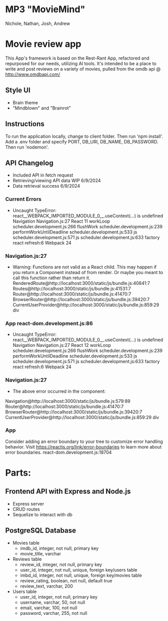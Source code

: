# MP3 "MovieMind"
Nichole, Nathan, Josh, Andrew


# Movie review app
This App's framework is based on the Rest-Rant App, refactored and repurposed for our needs, utilizing AI tools. It's intended to be a place to write and post reviews on a variety of movies, pulled from the omdb api @ http://www.omdbapi.com/


## Style UI
 - Brain theme
 - "Mindblown" and "Brainrot"


## Instructions
To run the application locally, change to client folder. Then run 'npm install'. Add a .env folder and specify PORT, DB_URI, DB_NAME, DB_PASSWORD. Then run 'nodemon'.


## API Changelog
 - Included API in fetch request
 - Retrieving/viewing API data WIP 6/9/2024
 - Data retrieval success 6/9/2024


### Current Errors
 - Uncaught TypeError: react__WEBPACK_IMPORTED_MODULE_0__.useContext(...) is undefined
    Navigation Navigation.js:27
    React 11
    workLoop scheduler.development.js:266
    flushWork scheduler.development.js:239
    performWorkUntilDeadline scheduler.development.js:533
    js scheduler.development.js:571
    js scheduler.development.js:633
    factory react refresh:6
    Webpack 24
### Navigation.js:27

 - Warning: Functions are not valid as a React child. This may happen if you return a Component instead of <Component /> from render. Or maybe you meant to call this function rather than return it.
RenderedRoute@http://localhost:3000/static/js/bundle.js:40841:7
Routes@http://localhost:3000/static/js/bundle.js:41531:7
Router@http://localhost:3000/static/js/bundle.js:41470:7
BrowserRouter@http://localhost:3000/static/js/bundle.js:39420:7
CurrentUserProvider@http://localhost:3000/static/js/bundle.js:859:29
div
### App react-dom.development.js:86

 - Uncaught TypeError: react__WEBPACK_IMPORTED_MODULE_0__.useContext(...) is undefined
    Navigation Navigation.js:27
    React 12
    workLoop scheduler.development.js:266
    flushWork scheduler.development.js:239
    performWorkUntilDeadline scheduler.development.js:533
    js scheduler.development.js:571
    js scheduler.development.js:633
    factory react refresh:6
    Webpack 24
### Navigation.js:27

 - The above error occurred in the <Navigation> component:

Navigation@http://localhost:3000/static/js/bundle.js:579:89
Router@http://localhost:3000/static/js/bundle.js:41470:7
BrowserRouter@http://localhost:3000/static/js/bundle.js:39420:7
CurrentUserProvider@http://localhost:3000/static/js/bundle.js:859:29
div
### App

Consider adding an error boundary to your tree to customize error handling behavior.
Visit https://reactjs.org/link/error-boundaries to learn more about error boundaries. react-dom.development.js:18704


# Parts:


## Frontend API with Express and Node.js
 - Express server
 - CRUD routes
 - Sequelize to interact with db


## PostgreSQL Database
 - Movies table
    - imdb_id, integer, not null, primary key
    - movie_title, varchar
 - Reviews table
    - review_id, integer, not null, primary key
    - user_id, integer, not null, unique, foreign key/users table
    - imbd_id, integer, not null, unique, foreign key/movies table
    - review_rating, boolean, not null, default true
    - review_text, varchar, 200
 - Users table
    - user_id, integer, not null, primary key
    - username, varchar, 50, not null
    - email, varchar, 100, not null
    - password, varchar, 255, not null